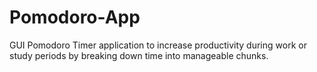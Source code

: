 # Pomodoro-App
 
GUI Pomodoro Timer application to increase productivity during work or study periods by breaking down time into manageable chunks.
